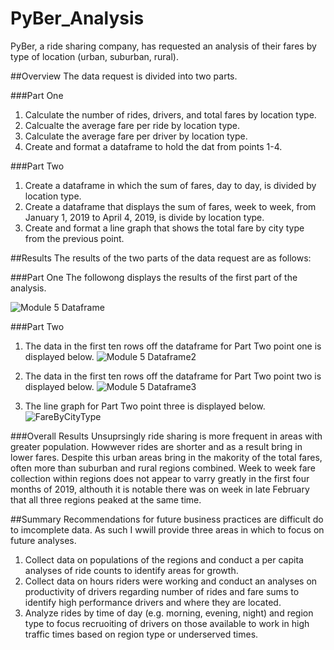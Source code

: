 # PyBer_Analysis
PyBer, a ride sharing company, has requested an analysis of their fares by type of location (urban, suburban, rural).

##Overview
The data request is divided into two parts.

###Part One
1. Calculate the number of rides, drivers, and total fares by location type.
2. Calcualte the average fare per ride by location type.
3. Calculate the average fare per driver by location type.
4. Create and format a dataframe to hold the dat from points 1-4.

###Part Two
1. Create a dataframe in which the sum of fares, day to day, is divided by location type.
2. Create a dataframe that displays the sum of fares, week to week, from January 1, 2019 to April 4, 2019, is divide by location type.
3. Create and format a line graph that shows the total fare by city type from the previous point.

##Results
The results of the two parts of the data request are as follows:

###Part One
The followong displays the results of the first part of the analysis.

![Module 5 Dataframe](https://user-images.githubusercontent.com/114311015/202930920-8cba26a5-dbd2-48c3-921b-a5b2207e9232.png)

###Part Two
1. The data in the first ten rows off the dataframe for Part Two point one is displayed below.
![Module 5 Dataframe2](https://user-images.githubusercontent.com/114311015/202931198-ae4dcee8-b721-489d-ac7f-2553c75adeb4.png)

2. The data in the first ten rows off the dataframe for Part Two point two is displayed below.
![Module 5 Dataframe3](https://user-images.githubusercontent.com/114311015/202931221-f43388f3-ff03-427b-bfd7-68148d1a0c7c.png)

3. The line graph for Part Two point three is displayed below.
![FareByCityType](https://user-images.githubusercontent.com/114311015/202931271-c6970c51-8e7a-4f72-b751-7f6739e60829.png)

###Overall Results
Unsuprsingly ride sharing is more frequent in areas with greater population. Howwever rides are shorter and as a result bring in lower fares. Despite this urban areas
bring in the makority of the total fares, often more than suburban and rural regions combined. Week to week fare collection within regions does not appear to varry greatly
in the first four months of 2019, althouth it is notable there was on week in late February that all three regions peaked at the same time.

##Summary
Recommendations for future business practices are difficult do to imcomplete data. As such I wwill provide three areas in which to focus on future analyses.
1. Collect data on populations of the regions and conduct a per capita analyses of ride counts to identify areas for growth.
2. Collect data on hours riders were working and conduct an analyses on productivity of drivers regarding number of rides and fare sums to identify high performance drivers and where they are located.
3. Analyze rides by time of day (e.g. morning, evening, night) and region type to focus recruoiting of drivers on those available to work in high traffic times based on region type or underserved times.
